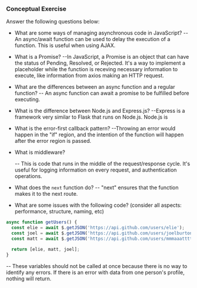 ### Conceptual Exercise

Answer the following questions below:

- What are some ways of managing asynchronous code in JavaScript?
  --An async/await function can be used to delay the execution of a function. This is useful when using AJAX.

- What is a Promise?
  --In JavaScript, a Promise is an object that can have the status of Pending, Resolved, or Rejected. It's a way to implement a placeholder while the function is receving necessary information to execute, like information from axios making an HTTP request.

- What are the differences between an async function and a regular function?
  -- An async function can await a promise to be fulfilled before executing.

- What is the difference between Node.js and Express.js?
  --Express is a framework very similar to Flask that runs on Node.js. Node.js is 

- What is the error-first callback pattern?
  --Throwing an error would happen in the "if" region, and the intention of the function will happen after the error region is passed.

- What is middleware?

  -- This is code that runs in the middle of the request/response cycle. It's useful for logging information on every request, and authentication operations.

- What does the `next` function do?
  -- "next" ensures that the function makes it to the next route.

- What are some issues with the following code? (consider all aspects: performance, structure, naming, etc)

```js
async function getUsers() {
  const elie = await $.getJSON('https://api.github.com/users/elie');
  const joel = await $.getJSON('https://api.github.com/users/joelburton');
  const matt = await $.getJSON('https://api.github.com/users/mmmaaatttttt');

  return [elie, matt, joel];
}
```
-- These variables should not be called at once because there is no way to identify any errors. If there is an error with data from one person's profile, nothing will return.